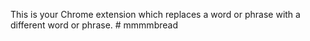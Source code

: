 This is your Chrome extension which replaces a word or phrase with a different word or phrase. # mmmmbread
